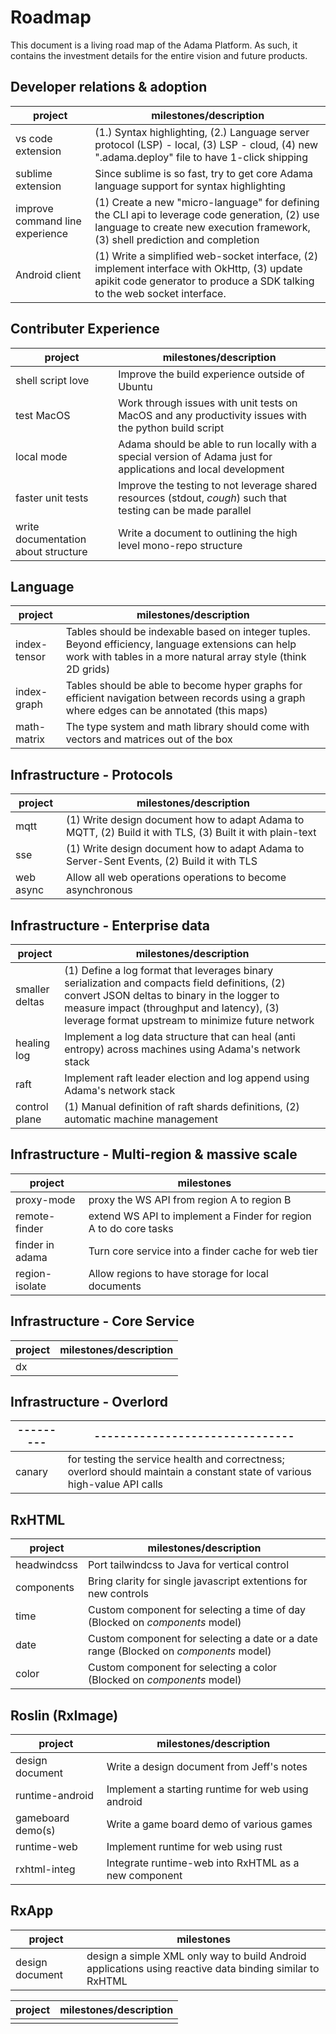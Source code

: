 # Roadmap

This document is a living road map of the Adama Platform. As such, it contains the investment details for the entire vision and future products.

## Developer relations &amp; adoption

| project                         | milestones/description                                                                                                                                                          |
|---------------------------------|---------------------------------------------------------------------------------------------------------------------------------------------------------------------------------|
| vs code extension               | (1.) Syntax highlighting, (2.) Language server protocol (LSP) - local, (3) LSP - cloud, (4) new ".adama.deploy" file to have 1-click shipping                                   |
| sublime extension               | Since sublime is so fast, try to get core Adama language support for syntax highlighting                                                                                        |                                                                                                     
| improve command line experience | (1) Create a new "micro-language" for defining the CLI api to leverage code generation, (2) use language to create new execution framework, (3) shell prediction and completion |
| Android client                  | (1) Write a simplified web-socket interface, (2) implement interface with OkHttp, (3) update apikit code generator to produce a SDK talking to the web socket interface.        |

## Contributer Experience

| project                             | milestones/description                                                                                                      |
|-------------------------------------|-----------------------------------------------------------------------------------------------------------------|
| shell script love                   | Improve the build experience outside of Ubuntu                                                                  |
| test MacOS                          | Work through issues with unit tests on MacOS and any productivity issues with the python build script           |      |
| local mode                          | Adama should be able to run locally with a special version of Adama just for applications and local development |
| faster unit tests                   | Improve the testing to not leverage shared resources (stdout, *cough*) such that testing can be made parallel   |
| write documentation about structure | Write a document to outlining the high level mono-repo structure                                                |

## Language

| project      | milestones/description                                                                                                                                              |
|--------------|---------------------------------------------------------------------------------------------------------------------------------------------------------------------|
| index-tensor | Tables should be indexable based on integer tuples. Beyond efficiency, language extensions can help work with tables in a more natural array style (think 2D grids) |
| index-graph  | Tables should be able to become hyper graphs for efficient navigation between records using a graph where edges can be annotated (this maps)                        |
| math-matrix  | The type system and math library should come with vectors and matrices out of the box                                                                               |

## Infrastructure - Protocols
| project   | milestones/description                                                                                    |
|-----------|-----------------------------------------------------------------------------------------------------------|
| mqtt      | (1) Write design document how to adapt Adama to MQTT, (2) Build it with TLS, (3) Built it with plain-text |
| sse       | (1) Write design document how to adapt Adama to Server-Sent Events, (2) Build it with TLS                 |                             
| web async | Allow all web operations operations to become asynchronous                                                |

## Infrastructure - Enterprise data
| project        | milestones/description                                                                                                                                                                                                                 |
|----------------|----------------------------------------------------------------------------------------------------------------------------------------------------------------------------------------------------------------------------------------|
| smaller deltas | (1) Define a log format that leverages binary serialization and compacts field definitions, (2) convert JSON deltas to binary in the logger to measure impact (throughput and latency), (3) leverage format upstream to minimize future network |
| healing log    | Implement a log data structure that can heal (anti entropy) across machines using Adama's network stack                                                                                                                                |
| raft           | Implement raft leader election and log append using Adama's network stack                                                                                                                                                              |
| control plane  | (1) Manual definition of raft shards definitions, (2) automatic machine management                                                                                                                                                     |

## Infrastructure - Multi-region &amp; massive scale
| project    | milestones                     |
|------------|-------------------------------------------|
| proxy-mode | proxy the WS API from region A to region B |
| remote-finder | extend WS API to implement a Finder for region A to do core tasks |
| finder in adama | Turn core service into a finder cache for web tier |
| region-isolate | Allow regions to have storage for local documents |

## Infrastructure - Core Service
| project | milestones/description        |
|---------|-------------------------------|
| dx      |  |

## Infrastructure - Overlord
| --------- | -------------------------------                                                                                           |
|-----------|---------------------------------------------------------------------------------------------------------------------------|
| canary    | for testing the service health and correctness; overlord should maintain a constant state of various high-value API calls |

## RxHTML
| project      | milestones/description                                                                |
|--------------|---------------------------------------------------------------------------------------|
| headwindcss  | Port tailwindcss to Java for vertical control                                         |
| components   | Bring clarity for single javascript extentions for new controls                       |
| time         | Custom component for selecting a time of day (Blocked on *components* model)          |
| date         | Custom component for selecting a date or a date range (Blocked on *components* model) |
| color        | Custom component for selecting a color (Blocked on *components* model)                |

## Roslin (RxImage)
| project           | milestones/description                               |
|-------------------|------------------------------------------------------|
| design document   | Write a design document from Jeff's notes            | 
| runtime-android   | Implement a starting runtime for web using android   |
| gameboard demo(s) | Write a game board demo of various games             |
| runtime-web       | Implement runtime for web using rust                 |
| rxhtml-integ      | Integrate runtime-web into RxHTML as a new component | 

## RxApp

| project         | milestones                                                                                               |
|-----------------|----------------------------------------------------------------------------------------------------------|
| design document | design a simple XML only way to build Android applications using reactive data binding similar to RxHTML |



| project | milestones/description  |
|---------|------------|
|  |            |

